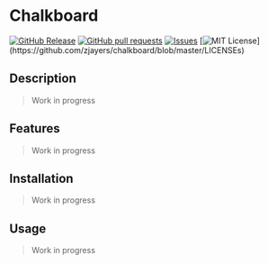 # Chalkboard
[![GitHub Release](https://img.shields.io/github/release/zjayers/chalkboard.svg?style=flat)]()
[![GitHub pull requests](https://img.shields.io/github/issues-pr/zjayers/chalkboard.svg?style=flat)]()
[![Issues](https://img.shields.io/github/issues-raw/zjayers/chalkboard.svg?maxAge=25000)](https://github.com/zjayers/chalkboard/issues)
[![MIT License](https://img.shields.io/apm/l/atomic-ui.svg?)](https://github.com/zjayers/chalkboard/blob/master/LICENSEs)

## Description

> Work in progress

## Features

> Work in progress

## Installation

> Work in progress

## Usage

> Work in progress